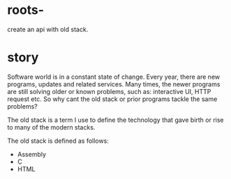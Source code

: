 # roots-
create an api with old stack.

# story

Software world is in a constant state of change. Every year, there are new programs, updates and related services. Many times, the newer programs are still solving older or known problems, such as: interactive UI, HTTP request etc. So why cant the old stack or prior programs tackle the same problems?

The old stack is a term I use to define the technology that gave birth or rise to many of the modern stacks.

The old stack is defined as follows:

- Assembly
- C
- HTML
<tbc>
